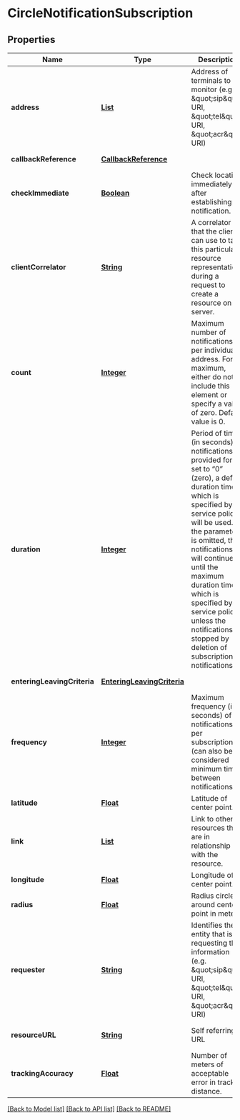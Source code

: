 # CircleNotificationSubscription
## Properties

Name | Type | Description | Notes
------------ | ------------- | ------------- | -------------
**address** | [**List**](string.md) | Address of terminals to monitor (e.g. \&quot;sip\&quot; URI, \&quot;tel\&quot; URI, \&quot;acr\&quot; URI) | [default to null]
**callbackReference** | [**CallbackReference**](CallbackReference.md) |  | [default to null]
**checkImmediate** | [**Boolean**](boolean.md) | Check location immediately after establishing notification. | [default to null]
**clientCorrelator** | [**String**](string.md) | A correlator that the client can use to tag this particular resource representation during a request to create a resource on the server. | [optional] [default to null]
**count** | [**Integer**](integer.md) | Maximum number of notifications per individual address. For no maximum, either do not include this element or specify a value of zero. Default value is 0. | [optional] [default to null]
**duration** | [**Integer**](integer.md) | Period of time (in seconds) notifications are provided for. If set to “0” (zero), a default duration time, which is specified by the service policy, will be used. If the parameter is omitted, the notifications will continue until the maximum duration time, which is specified by the service policy, unless the notifications are stopped by deletion of subscription for notifications. | [optional] [default to null]
**enteringLeavingCriteria** | [**EnteringLeavingCriteria**](EnteringLeavingCriteria.md) |  | [default to null]
**frequency** | [**Integer**](integer.md) | Maximum frequency (in seconds) of notifications per subscription (can also be considered minimum time between notifications). | [default to null]
**latitude** | [**Float**](float.md) | Latitude of center point. | [default to null]
**link** | [**List**](Link.md) | Link to other resources that are in relationship with the resource. | [optional] [default to null]
**longitude** | [**Float**](float.md) | Longitude of center point. | [default to null]
**radius** | [**Float**](float.md) | Radius circle around center point in meters. | [default to null]
**requester** | [**String**](string.md) | Identifies the entity that is requesting the information (e.g. \&quot;sip\&quot; URI, \&quot;tel\&quot; URI, \&quot;acr\&quot; URI) | [optional] [default to null]
**resourceURL** | [**String**](string.md) | Self referring URL | [optional] [default to null]
**trackingAccuracy** | [**Float**](float.md) | Number of meters of acceptable error in tracking distance. | [default to null]

[[Back to Model list]](../README.md#documentation-for-models) [[Back to API list]](../README.md#documentation-for-api-endpoints) [[Back to README]](../README.md)

